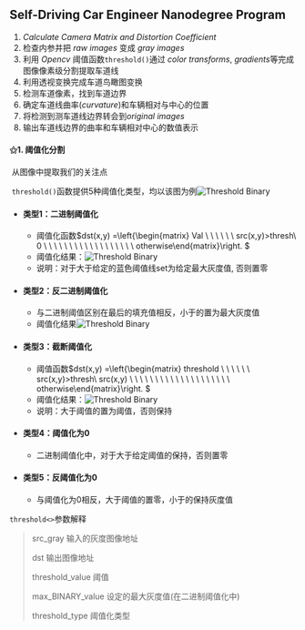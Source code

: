 ## Self-Driving Car Engineer Nanodegree Program

1. *Calculate Camera Matrix and Distortion Coefficient*
2. 检查内参并把 *raw images* 变成 *gray images*
3. 利用 *Opencv* 阈值函数`threshold()`通过 *color transforms*, *gradients*等完成图像像素级分割提取车道线
4. 利用透视变换完成车道鸟瞰图变换
5. 检测车道像素，找到车道边界
6. 确定车道线曲率(*curvature*)和车辆相对与中心的位置
7. 将检测到测车道线边界转会到*original images*
8. 输出车道线边界的曲率和车辆相对中心的数值表示

#### ⚝1. 阈值化分割

​	从图像中提取我们的关注点

​	`threshold()`函数提供5种阈值化类型，均以该图为例![Threshold Binary](http://www.opencv.org.cn/opencvdoc/2.3.2/html/_images/Threshold_Tutorial_Theory_Base_Figure.png)

- #### 类型1：二进制阈值化

  - 阈值化函数$dst(x,y) =\left\{\begin{matrix} Val  \ \ \ \ \ \ src(x,y)>thresh\\ 0  \  \ \ \ \ \ \ \ \ \ \  \ \ \ \ \ \ \ otherwise\end{matrix}\right. $
  - 阈值化结果：![Threshold Binary](http://www.opencv.org.cn/opencvdoc/2.3.2/html/_images/Threshold_Tutorial_Theory_Binary.png)
  - 说明：对于大于给定的蓝色阈值线set为给定最大灰度值, 否则置零

- #### 类型2：反二进制阈值化

  - 与二进制阈值区别在最后的填充值相反，小于的置为最大灰度值
  - 阈值化结果![Threshold Binary](http://www.opencv.org.cn/opencvdoc/2.3.2/html/_images/Threshold_Tutorial_Theory_Binary_Inverted.png)

- #### 类型3：截断阈值化

  - 阈值函数$dst(x,y) =\left\{\begin{matrix} threshold  \ \ \ \ \ \ src(x,y)>thresh\\ src(x,y)  \  \ \ \ \ \ \ \ \ \ \  \ \ \ \ \ \ \ \  \ otherwise\end{matrix}\right. $
  - 阈值化结果：![Threshold Binary](http://www.opencv.org.cn/opencvdoc/2.3.2/html/_images/Threshold_Tutorial_Theory_Truncate.png)
  - 说明：大于阈值的置为阈值，否则保持

- #### 类型4：阈值化为0

  - 二进制阈值化中，对于大于给定阈值的保持，否则置零

- #### 类型5：反阈值化为0

  - 与阈值化为0相反，大于阈值的置零，小于的保持灰度值

`threshold<>`参数解释

> src_gray 输入的灰度图像地址
>
> dst 输出图像地址
>
> threshold_value 阈值
>
> max_BINARY_value 设定的最大灰度值(在二进制阈值化中)
>
> threshold_type 阈值化类型

